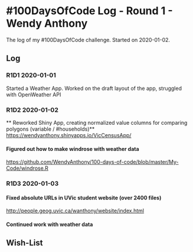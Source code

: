 # #100DaysOfCode Log - Round 1 - Wendy Anthony

The log of my #100DaysOfCode challenge. Started on 2020-01-02.

## Log

### R1D1 2020-01-01
Started a Weather App. Worked on the draft layout of the app, struggled with OpenWeather API

### R1D2 2020-01-02
** Reworked Shiny App, creating normalized value columns for comparing polygons (variable / #households)**  
https://wendyanthony.shinyapps.io/VicCensusApp/
#### Figured out how to make windrose with weather data
https://github.com/WendyAnthony/100-days-of-code/blob/master/My-Code/windrose.R

### R1D3 2020-01-03
#### Fixed absolute URLs in UVic student website (over 2400 files)
http://people.geog.uvic.ca/wanthony/website/index.html
#### Continued work with weather data




## Wish-List
### 
